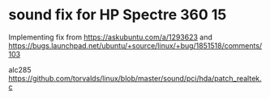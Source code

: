 # sound fix for HP Spectre 360 15

Implementing fix from https://askubuntu.com/a/1293623 and https://bugs.launchpad.net/ubuntu/+source/linux/+bug/1851518/comments/103

 alc285
 https://github.com/torvalds/linux/blob/master/sound/pci/hda/patch_realtek.c
